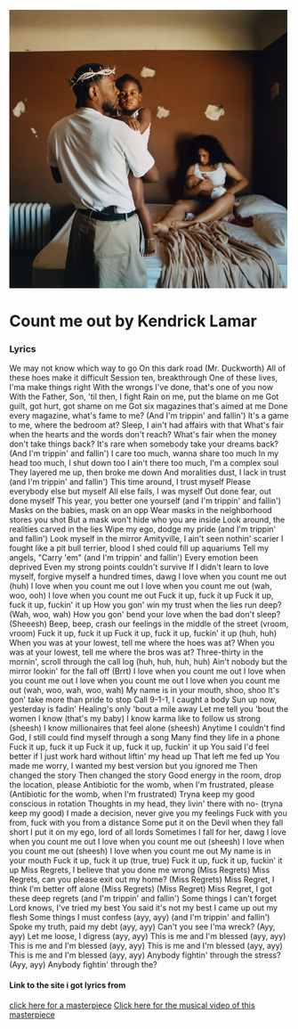 ![Repo Files](Mrmoral)



# Count me out by Kendrick Lamar 
### Lyrics 
We may not know which way to go
On this dark road
(Mr. Duckworth)
All of these hoes make it difficult
Session ten, breakthrough
One of these lives, I'ma make things right
With the wrongs I've done, that's one of you now
With the Father, Son, 'til then, I fight
Rain on me, put the blame on me
Got guilt, got hurt, got shame on me
Got six magazines that's aimed at me
Done every magazine, what's fame to me? (And I'm trippin' and fallin')
It's a game to me, where the bedroom at?
Sleep, I ain't had affairs with that
What's fair when the hearts and the words don't reach?
What's fair when the money don't take things back?
It's rare when somebody take your dreams back? (And I'm trippin' and fallin')
I care too much, wanna share too much
In my head too much, I shut down too
I ain't there too much, I'm a complex soul
They layered me up, then broke me down
And moralities dust, I lack in trust (and I'm trippin' and fallin')
This time around, I trust myself
Please everybody else but myself
All else fails, I was myself
Out done fear, out done myself
This year, you better one yourself (and I'm trippin' and fallin')
Masks on the babies, mask on an opp
Wear masks in the neighborhood stores you shot
But a mask won't hide who you are inside
Look around, the realities carved in the lies
Wipe my ego, dodge my pride (and I'm trippin' and fallin')
Look myself in the mirror
Amityville, I ain't seen nothin' scarier
I fought like a pit bull terrier, blood I shed could fill up aquariums
Tell my angels, "Carry 'em" (and I'm trippin' and fallin')
Every emotion been deprived
Even my strong points couldn't survive
If I didn't learn to love myself, forgive myself a hundred times, dawg
I love when you count me out (huh)
I love when you count me out
I love when you count me out (wah, woo, ooh)
I love when you count me out
Fuck it up, fuck it up
Fuck it up, fuck it up, fuckin' it up
How you gon' win my trust when the lies run deep? (Wah, woo, wah)
How you gon' bend your love when the bad don't sleep? (Sheeesh)
Beep, beep, crash our feelings in the middle of the street (vroom, vroom)
Fuck it up, fuck it up
Fuck it up, fuck it up, fuckin' it up (huh, huh)
When you was at your lowest, tell me where the hoes was at?
When you was at your lowest, tell me where the bros was at?
Three-thirty in the mornin', scroll through the call log (huh, huh, huh, huh)
Ain't nobody but the mirror lookin' for the fall off (Brrt)
I love when you count me out
I love when you count me out
I love when you count me out
I love when you count me out (wah, woo, wah, woo, wah)
My name is in your mouth, shoo, shoo
It's gon' take more than pride to stop
Call 9-1-1, I caught a body
Sun up now, yesterday is fadin'
Healing's only 'bout a mile away
Let me tell you 'bout the women I know (that's my baby)
I know karma like to follow us strong (sheesh)
I know millionaires that feel alone (sheesh)
Anytime I couldn't find God, I still could find myself through a song
Many find they life in a phone
Fuck it up, fuck it up
Fuck it up, fuck it up, fuckin' it up
You said I'd feel better if I just work hard without liftin' my head up
That left me fed up
You made me worry, I wanted my best version but you ignored me
Then changed the story
Then changed the story
Good energy in the room, drop the location, please
Antibiotic for the womb, when I'm frustrated, please
(Antibiotic for the womb, when I'm frustrated)
Tryna keep my good conscious in rotation
Thoughts in my head, they livin' there with no- (tryna keep my good)
I made a decision, never give you my feelings
Fuck with you from, fuck with you from a distance
Some put it on the Devil when they fall short
I put it on my ego, lord of all lords
Sometimes I fall for her, dawg
I love when you count me out
I love when you count me out (sheesh)
I love when you count me out (sheesh)
I love when you count me out
My name is in your mouth
Fuck it up, fuck it up (true, true)
Fuck it up, fuck it up, fuckin' it up
Miss Regrets, I believe that you done me wrong (Miss Regrets)
Miss Regrets, can you please exit out my home? (Miss Regrets)
Miss Regret, I think I'm better off alone (Miss Regrets)
(Miss Regret)
Miss Regret, I got these deep regrets (and I'm trippin' and fallin')
Some things I can't forget
Lord knows, I've tried my best
You said it's not my best
I came up out my flesh
Some things I must confess (ayy, ayy) (and I'm trippin' and fallin')
Spoke my truth, paid my debt (ayy, ayy)
Can't you see I'ma wreck? (Ayy, ayy)
Let me loose, I digress (ayy, ayy)
This is me and I'm blessed (ayy, ayy)
This is me and I'm blessed (ayy, ayy)
This is me and I'm blessed (ayy, ayy)
This is me and I'm blessed (ayy, ayy)
Anybody fightin' through the stress? (Ayy, ayy)
Anybody fightin' through the?


#### Link to the site i got lyrics from 
[click here for a masterpiece](https://genius.com/Kendrick-lamar-count-me-out-lyrics)
[Click here for the musical video of this masterpiece](https://youtu.be/5GhhVHpPR_M?feature=shared)
